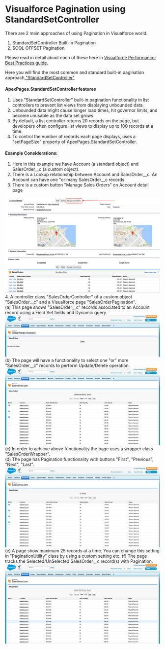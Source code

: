 # Visualforce Pagination using StandardSetController

There are 2 main approaches of using Pagination in Visualforce world.
1. StandardSetController Built-In Pagination
2. SOQL OFFSET Pagination

Please read in detail about each of these here in <a href="https://developer.salesforce.com/docs/atlas.en-us.salesforce_visualforce_best_practices.meta/salesforce_visualforce_best_practices/vfbp_intro.htm">Visualforce Performance: Best Practices guide.</a>

Here you will find the most common and standard built-in pagination approach<a href="https://developer.salesforce.com/docs/atlas.en-us.pages.meta/pages/apex_pages_standardsetcontroller.htm"> "StandardSetController" </a>

#### ApexPages.StandardSetController features
1. Uses "StandardSetController" built-in pagination functionality in list controllers to prevent list views from displaying unbounded data.
2. Unbounded data might cause longer load times, hit governor limits, and become unusable as the data set grows.
3. By default, a list controller returns 20 records on the page, but developers often configure list views to display up to 100 records at a time.
4. To control the number of records each page displays, uses a "setPageSize" property of ApexPages.StandardSetController.

#### Example Considerations:
1. Here in this example we have Account (a standard object) and SalesOrder__c (a custom object).
2. There is a Lookup relationship between Account and SalesOrder__c. An Account can have one "or many SalesOrder__c records.
3. There is a custom button "Manage Sales Orders" on Account detail page
<img src="supportedimages/Image1.png" />
4. A controller class "SalesOrderController" of a custom object "SalesOrder__c" and a Visualforce page "SalesOrderPagination".
<br/>
(a) This page shows "SalesOrder__c" records associated to an Account record using a Field Set fields and Dynamic query.
<img src="supportedimages/Image2.png" />
(b) The page will have a functionality to select one "or" more "SalesOrder__c" records to perform Update/Delete operation.
<img src="supportedimages/Image3.png" />
(c) In order to achieve above functionality the page uses a wrapper class "SalesOrderWrapper".
<br/>
(d) The page has Pagination functionality with buttons "First", "Previous", "Next", "Last".
<img src="supportedimages/Image4.png" />
(e) A page show maximum 25 records at a time. You can change this setting in "PaginationUtility" class by using a custom setting etc.
(f) The page tracks the Selected/UnSelected SalesOrder__c record(s) with Pagination.
<img src="supportedimages/Image5.png" />
